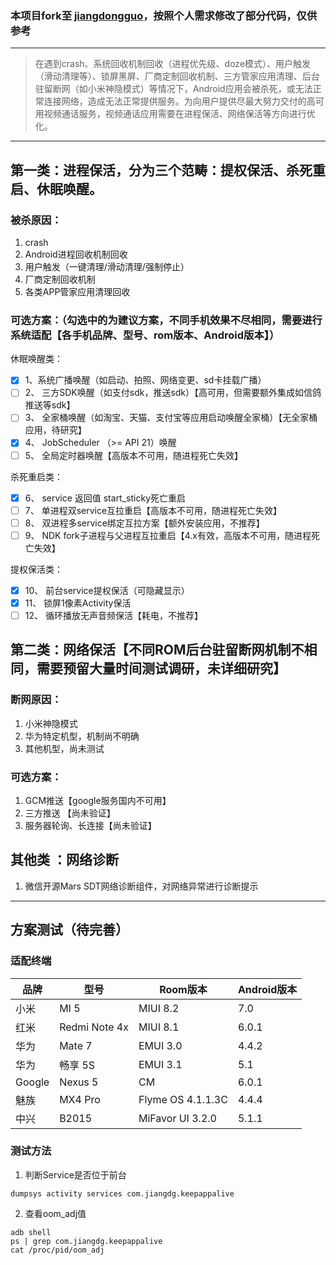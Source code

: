 ### 本项目fork至  [jiangdongguo](https://github.com/jiangdongguo/KeepingAppAlive.git)，按照个人需求修改了部分代码，仅供参考
---------------------------------------
> 在遇到crash、系统回收机制回收（进程优先级、doze模式）、用户触发（滑动清理等）、锁屏黑屏、厂商定制回收机制、三方管家应用清理、后台驻留断网（如小米神隐模式）等情况下，Android应用会被杀死，或无法正常连接网络，造成无法正常提供服务。为向用户提供尽最大努力交付的高可用视频通话服务，视频通话应用需要在进程保活、网络保活等方向进行优化。
---------------------------------------
## 第一类：进程保活，分为三个范畴：提权保活、杀死重启、休眠唤醒。

### 被杀原因：
1. crash
2. Android进程回收机制回收
3. 用户触发（一键清理/滑动清理/强制停止）
4. 厂商定制回收机制
5. 各类APP管家应用清理回收
### 可选方案：（勾选中的为建议方案，不同手机效果不尽相同，需要进行系统适配【各手机品牌、型号、rom版本、Android版本】）

休眠唤醒类：
- [x] 1、系统广播唤醒（如启动、拍照、网络变更、sd卡挂载广播）
- [ ] 2、 三方SDK唤醒（如支付sdk，推送sdk）【高可用，但需要额外集成如信鸽推送等sdk】
- [ ] 3、 全家桶唤醒（如淘宝、天猫、支付宝等应用启动唤醒全家桶）【无全家桶应用，待研究】
- [x] 4、 JobScheduler （>= API 21）唤醒
- [ ] 5、 全局定时器唤醒【高版本不可用，随进程死亡失效】

杀死重启类：
- [x] 6、 service 返回值 start_sticky死亡重启
- [ ] 7、 单进程双service互拉重启【高版本不可用，随进程死亡失效】
- [ ] 8、 双进程多service绑定互拉方案【额外安装应用，不推荐】
- [ ] 9、 NDK fork子进程与父进程互拉重启【4.x有效，高版本不可用，随进程死亡失效】

提权保活类：
- [x] 10、 前台service提权保活（可隐藏显示）
- [x] 11、 锁屏1像素Activity保活
- [ ] 12、 循环播放无声音频保活【耗电，不推荐】

## 第二类：网络保活【不同ROM后台驻留断网机制不相同，需要预留大量时间测试调研，未详细研究】

### 断网原因：
1. 小米神隐模式
2. 华为特定机型，机制尚不明确
3. 其他机型，尚未测试
### 可选方案：
1. GCM推送【google服务国内不可用】
2. 三方推送 【尚未验证】
3. 服务器轮询、长连接【尚未验证】

## 其他类  ：网络诊断

1. 微信开源Mars SDT网络诊断组件，对网络异常进行诊断提示

---------------------------------------
## 方案测试（待完善）
### 适配终端
品牌|型号|Room版本|Android版本
-|-|-|-
小米|MI 5|MIUI 8.2|7.0
红米|Redmi Note 4x|MIUI 8.1|6.0.1
华为|Mate 7|EMUI 3.0|4.4.2
华为|畅享 5S|EMUI 3.1|5.1
Google|Nexus 5|CM |6.0.1
魅族|MX4 Pro |Flyme OS 4.1.1.3C |4.4.4
中兴|B2015 |MiFavor UI 3.2.0 |5.1.1
### 测试方法
1. 判断Service是否位于前台
```
dumpsys activity services com.jiangdg.keepappalive
```
2. 查看oom_adj值
```
adb shell
ps | grep com.jiangdg.keepappalive
cat /proc/pid/oom_adj
```
